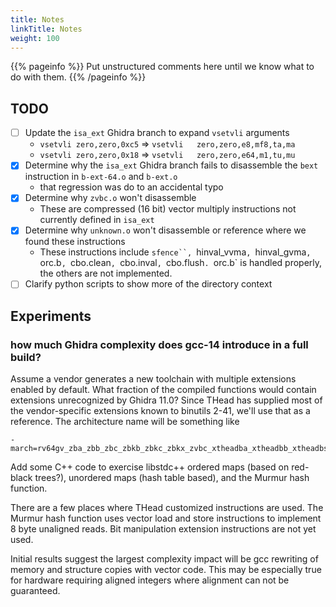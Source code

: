 ```yaml
---
title: Notes
linkTitle: Notes
weight: 100
---
```


{{% pageinfo %}}
Put unstructured comments here until we know what to do with them.
{{% /pageinfo %}}

## TODO

* [ ] Update the `isa_ext` Ghidra branch to expand `vsetvli` arguments
    * `vsetvli zero,zero,0xc5` ⇒ `vsetvli	zero,zero,e8,mf8,ta,ma`
    * `vsetvli zero,zero,0x18` ⇒ `vsetvli	zero,zero,e64,m1,tu,mu`
* [X] Determine why the `isa_ext` Ghidra branch fails to disassemble the `bext` instruction in `b-ext-64.o` and `b-ext.o`
    * that regression was do to an accidental typo
* [x] Determine why `zvbc.o` won't disassemble
    * These are compressed (16 bit) vector multiply instructions not currently defined in `isa_ext`
* [X] Determine why `unknown.o` won't disassemble or reference where we found these instructions
    * These instructions include `sfence``, `hinval_vvma`, `hinval_gvma`, `orc.b`, `cbo.clean`, `cbo.inval`, `cbo.flush`.
      `orc.b` is handled properly, the others are not implemented.
* [ ] Clarify python scripts to show more of the directory context

## Experiments

### how much Ghidra complexity does gcc-14 introduce in a full build?

Assume a vendor generates a new toolchain with multiple extensions enabled by default.  What fraction of the compiled functions would
contain extensions unrecognized by Ghidra 11.0?  Since THead has supplied most of the vendor-specific extensions known to binutils 2-41,
we'll use that as a reference.  The architecture name will be something like 

```text
-march=rv64gv_zba_zbb_zbc_zbkb_zbkc_zbkx_zvbc_xtheadba_xtheadbb_xtheadbs_xtheadcmo_xtheadcondmov_xtheadmac_xtheadfmemidx_xtheadmempair_xtheadsync
```

Add some C++ code to exercise libstdc++ ordered maps (based on red-black trees?), unordered maps (hash table based), and the Murmur hash function.

There are a few places where THead customized instructions are used.  The Murmur hash function uses vector load and store instructions to implement 8 byte unaligned
reads.  Bit manipulation extension instructions are not yet used.

Initial results suggest the largest complexity impact will be gcc rewriting of memory and structure copies with vector code.  This may be
especially true for hardware requiring aligned integers where alignment can not be guaranteed.